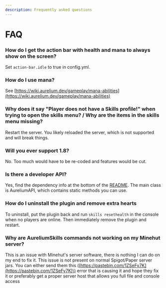 ```yaml
---
description: Frequently asked questions
---
```


# FAQ

### How do I get the action bar with health and mana to always show on the screen?

Set `action-bar.idle` to true in config.yml.

### How do I use mana?

See [https://wiki.aurelium.dev/gameplay/mana-abilities](https://wiki.aurelium.dev/gameplay/mana-abilities)

### Why does it say "Player does not have a Skills profile!" when trying to open the skills menu? / Why are the items in the skills menu missing?

Restart the server. You likely reloaded the server, which is not supported and will break things.

### Will you ever support 1.8?

No. Too much would have to be re-coded and features would be cut.

### Is there a developer API?

Yes, find the dependency info at the bottom of the [README](https://github.com/Archy-X/AureliumSkills). The main class is AureliumAPI, which contains static methods you can use.

### How do I uninstall the plugin and remove extra hearts

To uninstall, put the plugin back and run `skills resethealth` in the console when no players are online. Then immediately remove the plugin and restart.

### **Why are AureliumSkills commands not working on my Minehut server?** 

This is an issue with Minehut's server software, there is nothing I can do on my end to fix it. This issue is not present on normal Spigot/Paper server jars. You can either send them this \([https://pastebin.com/1ZSeFy7K](https://pastebin.com/1ZSeFy7K)\) error that is causing it and hope they fix it or preferably get a proper server host that allows you full file and console access

